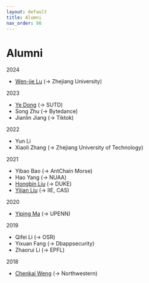 ```yaml
---
layout: default
title: Alumni
nav_order: 98
---
```


# Alumni

2024
+ [Wen-jie Lu](https://fionser.github.io/) (-> Zhejiang University)
  
2023
+ [Ye Dong](https://ye-d.github.io/) (-> SUTD)
+ Song Zhu (-> Bytedance)
+ Jianlin Jiang (-> Tiktok)
    
2022
+ Yun Li
+ Xiaoli Zhang (-> Zhejiang University of Technology)

2021
+ Yibao Bao (-> AntChain Morse)
+ Hao Yang (-> NUAA)
+ [Hongbin Liu](https://tdczlhb.github.io/) (-> DUKE) 
+ [Yijian Liu](https://lordriot.live/) (-> IIE, CAS)
 
2020
+ [Yiping Ma](https://www.seas.upenn.edu/~yipingma/) (-> UPENN)

2019
+ Qifei Li (-> OSR)
+ Yixuan Fang (-> Dbappsecurity)
+ Zhaorui Li (-> EPFL)


2018
+ [Chenkai Weng](https://carlweng.github.io/) (-> Northwestern)
